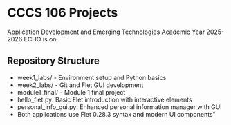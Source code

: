 # CCCS 106 Projects 
Application Development and Emerging Technologies 
Academic Year 2025-2026 
ECHO is on.
## Repository Structure 
- week1_labs/ - Environment setup and Python basics 
- week2_labs/ - Git and Flet GUI development 
- module1_final/ - Module 1 final project 
- hello_flet.py: Basic Flet introduction with interactive elements
- personal_info_gui.py: Enhanced personal information manager with GUI
- Both applications use Flet 0.28.3 syntax and modern UI components"